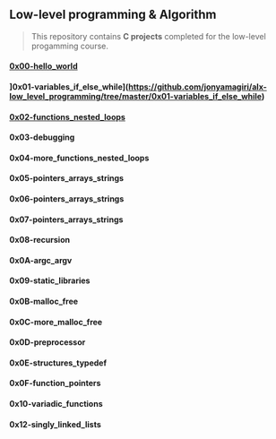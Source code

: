 ## Low-level programming & Algorithm

> This repository contains **C projects** completed for the low-level progamming course.

#### [0x00-hello_world](https://github.com/jonyamagiri/alx-low_level_programming/tree/master/0x00-hello_world)

#### ]0x01-variables_if_else_while](https://github.com/jonyamagiri/alx-low_level_programming/tree/master/0x01-variables_if_else_while)

#### [0x02-functions_nested_loops](https://github.com/jonyamagiri/alx-low_level_programming/tree/master/0x02-functions_nested_loops)

#### 0x03-debugging

#### 0x04-more_functions_nested_loops

#### 0x05-pointers_arrays_strings

#### 0x06-pointers_arrays_strings

#### 0x07-pointers_arrays_strings

#### 0x08-recursion

#### 0x0A-argc_argv

#### 0x09-static_libraries

#### 0x0B-malloc_free

#### 0x0C-more_malloc_free

#### 0x0D-preprocessor

#### 0x0E-structures_typedef

#### 0x0F-function_pointers

#### 0x10-variadic_functions

#### 0x12-singly_linked_lists




